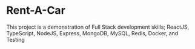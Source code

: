 # Rent-A-Car
This project is a demonstration of Full Stack development skills; ReactJS, TypeScript, NodeJS, Express, MongoDB, MySQL, Redis, Docker, and Testing
